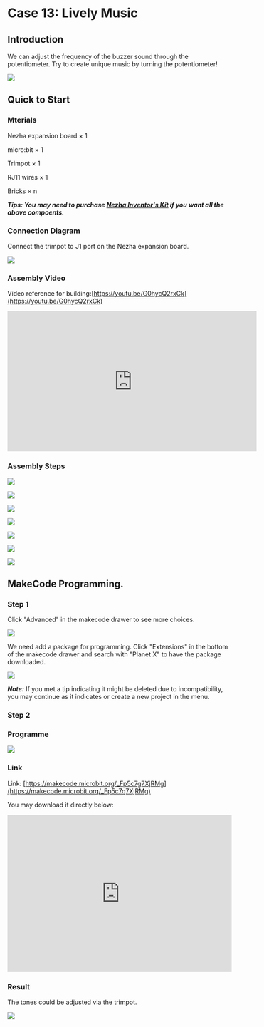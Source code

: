 # Case 13: Lively Music 

## Introduction 

We can adjust the frequency of the buzzer sound through the potentiometer. Try to create unique music by turning the potentiometer!

![](./images/case_13_01.png)


## Quick to Start 


### Mterials 

Nezha expansion board × 1

micro:bit × 1

Trimpot  × 1

RJ11 wires × 1

Bricks × n


***Tips: You may need to purchase [Nezha Inventor's Kit](https://shop.elecfreaks.com/products/elecfreaks-micro-bit-nezha-48-in-1-inventors-kit-without-micro-bit-board?_pos=2&_sid=ed1b6fbd2&_ss=r) if you want all the above compoents.***

### Connection Diagram 

Connect the trimpot to J1 port on the Nezha expansion board. 


![](./images/case_13_03.png)


### Assembly Video


Video reference for building:[https://youtu.be/G0hycQ2rxCk](https://youtu.be/G0hycQ2rxCk)

<iframe width="560" height="315" src="https://www.youtube.com/embed/G0hycQ2rxCk" frameborder="0" allow="accelerometer; autoplay; clipboard-write; encrypted-media; gyroscope; picture-in-picture" allowfullscreen></iframe>


### Assembly Steps

![](./images/case_step_13_01.png)

![](./images/case_step_13_02.png)

![](./images/case_step_13_03.png)

![](./images/case_step_13_04.png)

![](./images/case_step_13_05.png)

![](./images/case_step_13_06.png)

![](./images/case_step_13_07.png)




## MakeCode Programming. 



### Step 1


Click  "Advanced" in the makecode drawer to see more choices. 

![](./images/case_01_10.png)

We need add a package for programming. Click "Extensions" in the bottom of the makecode drawer and search with "Planet X" to have the package downloaded. 

![](./images/case_01_11.png)

***Note:*** If you met a tip indicating it might be deleted due to incompatibility, you may continue as it indicates or create a new project in the menu. 

### Step 2

### Programme 

![](./images/case_13_15.png)


### Link
Link: [https://makecode.microbit.org/_Fp5c7g7XjRMg](https://makecode.microbit.org/_Fp5c7g7XjRMg)

You may download it directly below: 

<div style="position:relative;height:0;padding-bottom:70%;overflow:hidden;"><iframe style="position:absolute;top:0;left:0;width:100%;height:100%;" src="https://makecode.microbit.org/#pub:_Fp5c7g7XjRMg" frameborder="0" sandbox="allow-popups allow-forms allow-scripts allow-same-origin"></iframe></div>  


### Result
The tones could be adjusted via the trimpot. 

![](./images/case-gif-13.gif)
